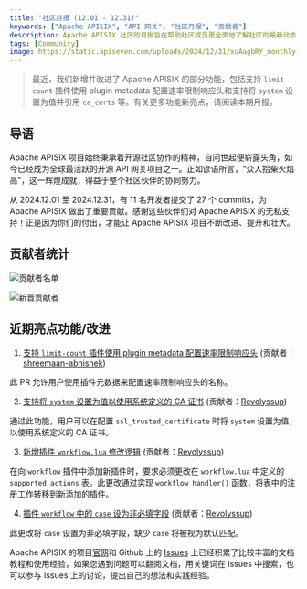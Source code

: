 ```yaml
---
title: "社区月报 (12.01 - 12.31)"
keywords: ["Apache APISIX", "API 网关", "社区月报", "贡献者"]
description: Apache APISIX 社区的月报旨在帮助社区成员更全面地了解社区的最新动态，方便大家参与到 Apache APISIX 社区中来。
tags: [Community]
image: https://static.apiseven.com/uploads/2024/12/31/xuAagbRY_monthly-report-cover-cn.png
---
```


> 最近，我们新增并改进了 Apache APISIX 的部分功能，包括支持 `limit-count` 插件使用 plugin metadata 配置速率限制响应头和支持将 `system` 设置为值并引用 `ca_certs` 等。有关更多功能新亮点，请阅读本期月报。
<!--truncate-->
## 导语

Apache APISIX 项目始终秉承着开源社区协作的精神，自问世起便崭露头角，如今已经成为全球最活跃的开源 API 网关项目之一。正如谚语所言，“众人拾柴火焰高”，这一辉煌成就，得益于整个社区伙伴的协同努力。

从 2024.12.01 至 2024.12.31，有 11 名开发者提交了 27 个 commits，为 Apache APISIX 做出了重要贡献。感谢这些伙伴们对 Apache APISIX 的无私支持！正是因为你们的付出，才能让 Apache APISIX 项目不断改进、提升和壮大。

## 贡献者统计

![贡献者名单](https://static.apiseven.com/uploads/2024/12/31/npwFTjZH_dec-monthly-report-en.png)

![新晋贡献者](https://static.apiseven.com/uploads/2024/12/31/SDOtuLWf_dec-new-contributors.jpg)

## 近期亮点功能/改进

1. [支持 `limit-count` 插件使用 plugin metadata 配置速率限制响应头](https://github.com/apache/apisix/pull/11831) (贡献者：[shreemaan-abhishek](https://github.com/shreemaan-abhishek))

此 PR 允许用户使用插件元数据来配置速率限制响应头的名称。

2. [支持将 `system` 设置为值以使用系统定义的 CA 证书](https://github.com/apache/apisix/pull/11809) (贡献者：[Revolyssup](https://github.com/Revolyssup))

通过此功能，用户可以在配置 `ssl_trusted_certificate` 时将 `system` 设置为值，以使用系统定义的 CA 证书。

3. [新增插件 `workflow.lua` 修改逻辑](https://github.com/apache/apisix/pull/11832) (贡献者：[Revolyssup](https://github.com/Revolyssup))

在向 `workflow` 插件中添加新插件时，要求必须更改在 `workflow.lua` 中定义的 `supported_actions` 表。此更改通过实现 `workflow_handler()` 函数，将表中的注册工作转移到新添加的插件。

4. [插件 `workflow` 中的 `case` 设为非必填字段](https://github.com/apache/apisix/pull/11787) (贡献者：[Revolyssup](https://github.com/Revolyssup))

此更改将 `case` 设置为非必填字段，缺少 `case` 将被视为默认匹配。

Apache APISIX 的项目[官网](https://apisix.apache.org/zh/)和 Github 上的 [Issues](https://github.com/apache/apisix/issues) 上已经积累了比较丰富的文档教程和使用经验，如果您遇到问题可以翻阅文档，用关键词在 Issues 中搜索，也可以参与 Issues 上的讨论，提出自己的想法和实践经验。
